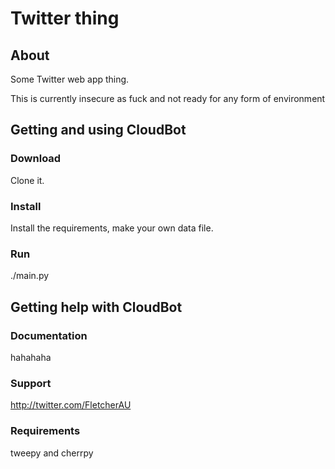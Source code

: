 # Twitter thing

## About

Some Twitter web app thing.

This is currently insecure as fuck and not ready for any form of environment

## Getting and using CloudBot

### Download

Clone it.

### Install

Install the requirements, make your own data file.

### Run

./main.py

## Getting help with CloudBot

### Documentation

hahahaha

### Support

http://twitter.com/FletcherAU

### Requirements

tweepy and cherrpy